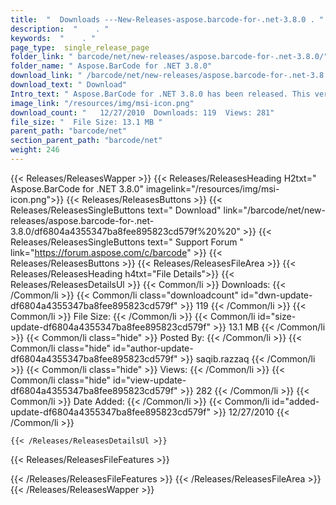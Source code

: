 ```yaml
---
title:  "  Downloads ---New-Releases-aspose.barcode-for-.net-3.8.0 . " 
description:  "    . " 
keywords:  "    . " 
page_type:  single_release_page
folder_link: " barcode/net/new-releases/aspose.barcode-for-.net-3.8.0/"
folder_name: " Aspose.BarCode for .NET 3.8.0"
download_link: " /barcode/net/new-releases/aspose.barcode-for-.net-3.8.0/df6804a4355347ba8fee895823cd579f"
download_text: " Download"
Intro_text: " Aspose.BarCode for .NET 3.8.0 has been released. This version now supports barco..."
image_link: "/resources/img/msi-icon.png"
download_count: "   12/27/2010  Downloads: 119  Views: 281"
file_size: "  File Size: 13.1 MB "
parent_path: "barcode/net"
section_parent_path: "barcode/net"
weight: 246 
---
```


{{< Releases/ReleasesWapper >}}
  {{< Releases/ReleasesHeading H2txt=" Aspose.BarCode for .NET 3.8.0" imagelink="/resources/img/msi-icon.png">}}
  {{< Releases/ReleasesButtons >}}
    {{< Releases/ReleasesSingleButtons text=" Download" link="/barcode/net/new-releases/aspose.barcode-for-.net-3.8.0/df6804a4355347ba8fee895823cd579f%20%20" >}}
    {{< Releases/ReleasesSingleButtons text=" Support Forum " link="https://forum.aspose.com/c/barcode" >}}
  {{< Releases/ReleasesButtons >}}
  {{< Releases/ReleasesFileArea >}}
    {{< Releases/ReleasesHeading h4txt="File Details">}}
    {{< Releases/ReleasesDetailsUl >}}
            {{< Common/li  >}} Downloads: {{< /Common/li >}} 
      {{< Common/li class="downloadcount" id="dwn-update-df6804a4355347ba8fee895823cd579f" >}} 119 {{< /Common/li >}} 
      {{< Common/li  >}} File Size: {{< /Common/li >}} 
      {{< Common/li id="size-update-df6804a4355347ba8fee895823cd579f" >}} 13.1 MB {{< /Common/li >}} 
      {{< Common/li  class="hide" >}} Posted By: {{< /Common/li >}} 
      {{< Common/li class="hide" id="author-update-df6804a4355347ba8fee895823cd579f" >}} saqib.razzaq {{< /Common/li >}} 
      {{< Common/li class="hide"  >}} Views: {{< /Common/li >}} 
      {{< Common/li class="hide" id="view-update-df6804a4355347ba8fee895823cd579f" >}} 282 {{< /Common/li >}} 
      {{< Common/li  >}} Date Added: {{< /Common/li >}} 
      {{< Common/li id="added-update-df6804a4355347ba8fee895823cd579f" >}} 12/27/2010 {{< /Common/li >}} 

    {{< /Releases/ReleasesDetailsUl >}}

  {{< Releases/ReleasesFileFeatures >}}
      
  {{< /Releases/ReleasesFileFeatures >}}
 {{< /Releases/ReleasesFileArea >}}
{{< /Releases/ReleasesWapper >}}


